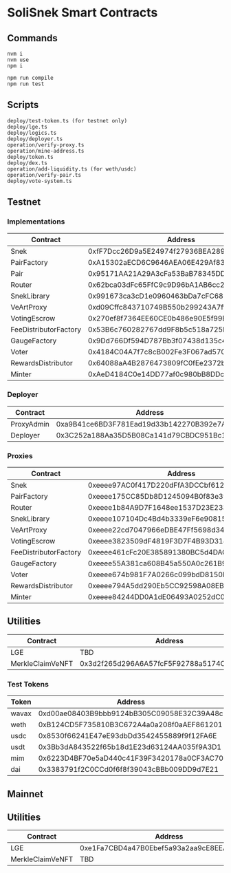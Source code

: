 # SoliSnek Smart Contracts

## Commands

```
nvm i
nvm use
npm i

npm run compile
npm run test
```

## Scripts

```
deploy/test-token.ts (for testnet only)
deploy/lge.ts
deploy/logics.ts
deploy/deployer.ts
operation/verify-proxy.ts
operation/mine-address.ts
deploy/token.ts
deploy/dex.ts
operation/add-liquidity.ts (for weth/usdc)
operation/verify-pair.ts
deploy/vote-system.ts
```

## Testnet

### Implementations

| Contract              | Address                                    |
| --------------------- | ------------------------------------------ |
| Snek                  | 0xfF7Dcc26D9a5E24974f27936BEA2895532F373a5 |
| PairFactory           | 0xA15302aECD6C9646AEA06E429Af83d0DFD358501 |
| Pair                  | 0x95171AA21A29A3cFa53BaB78345DD939fBb19802 |
| Router                | 0x62bca03dFc65FfC9c9D96bA1AB6cc2135eFF6b52 |
| SnekLibrary           | 0x991673ca3cD1e0960463bDa7cFC688C2867c080F |
| VeArtProxy            | 0xd09Cffc843710749B550b299243A7ff84b462fd1 |
| VotingEscrow          | 0x270ef8f7364EE60CE0b486e90E5f99Bc2eb9Ea96 |
| FeeDistributorFactory | 0x53B6c760282767dd9F8b5c518a725B91Dc906428 |
| GaugeFactory          | 0x9Dd766Df594D787Bb3f07438d135c4C42d31E4dF |
| Voter                 | 0x4184C04A7f7c8cB002Fe3F067ad570dBfbF64d75 |
| RewardsDistributor    | 0x64088aA4B2876473809fC0fEe2372b554226fe09 |
| Minter                | 0xAeD4184C0e14DD77af0c980bB8DDcA8f0715A581 |

### Deployer

| Contract   | Address                                    |
| ---------- | ------------------------------------------ |
| ProxyAdmin | 0xa9B41ce6BD3F781Ead19d33b142270B392e7A5e2 |
| Deployer   | 0x3C252a188Aa35D5B08Ca141d79CBDC951Bc160F0 |

### Proxies

| Contract              | Address                                    |
| --------------------- | ------------------------------------------ |
| Snek                  | 0xeeee97AC0f417D220dFfA3DCCbf6121C53541513 |
| PairFactory           | 0xeeee175CC85Db8D1245094B0f83e39b0128a8D6B |
| Router                | 0xeeee1b84A9D7F1648ee1537D23E233283B042FA1 |
| SnekLibrary           | 0xeeee107104Dc4Bd4b3339eF6e9081572ac015DF4 |
| VeArtProxy            | 0xeeee22cd7047966eDBE47Ff5698d34159C953cCF |
| VotingEscrow          | 0xeeee3823509dF4819F3D7F4B93D314e9a2fc8d9f |
| FeeDistributorFactory | 0xeeee461cFc20E385891380BC5d4DACc258ff50F5 |
| GaugeFactory          | 0xeeee55A381ca608B45a550A0c261B9ADa9C645f5 |
| Voter                 | 0xeeee674b981F7A0266c099bdD8150B137996cC31 |
| RewardsDistributor    | 0xeeee794A5dd290Eb5CC92598A08EB61fE6D5f261 |
| Minter                | 0xeeee84244DD0A1dE06493A0252dC02A238C04988 |

## Utilities

| Contract         | Address                                    |
| ---------------- | ------------------------------------------ |
| LGE              | TBD                                        |
| MerkleClaimVeNFT | 0x3d2f265d296A6A57fcF5F92788a5174C1dbf93A5 |

### Test Tokens

| Token | Address                                    |
| ----- | ------------------------------------------ |
| wavax | 0xd00ae08403B9bbb9124bB305C09058E32C39A48c |
| weth  | 0xB124CD5F735810B3C672A4a0a208f0aAEF861201 |
| usdc  | 0x8530f66241E47eE93dbDd3542455889f9f12FA6E |
| usdt  | 0x3Bb3dA843522f65b18d1E23d63124AA035f9A3D1 |
| mim   | 0x6223D4BF70e5aD440c41F39F3420178a0CF3AC70 |
| dai   | 0x3383791f2C0CCd0f6f8f39043cBBb009DD9d7E21 |

## Mainnet

## Utilities

| Contract         | Address                                    |
| ---------------- | ------------------------------------------ |
| LGE              | 0xe1Fa7CBD4a47B0Ebef5a93a2aa9cE8EEA2694e59 |
| MerkleClaimVeNFT | TBD                                        |
